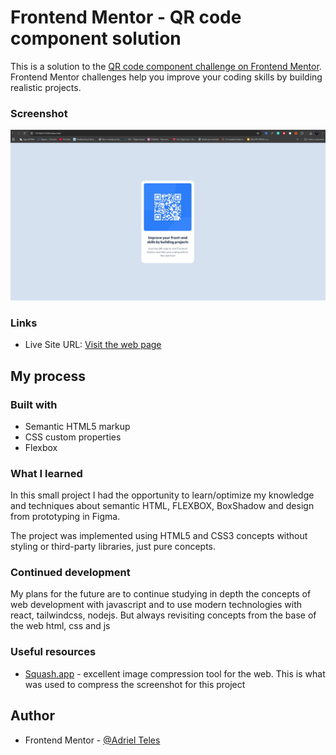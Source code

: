 # Frontend Mentor - QR code component solution

This is a solution to the [QR code component challenge on Frontend Mentor](https://www.frontendmentor.io/challenges/qr-code-component-iux_sIO_H). Frontend Mentor challenges help you improve your coding skills by building realistic projects. 

### Screenshot

![projeto finalizado](./images/screenshop.jpg)

### Links

- Live Site URL: [Visit the web page](https://adrielteles97.github.io/qr-code-component-main/)

## My process

### Built with

- Semantic HTML5 markup
- CSS custom properties
- Flexbox



### What I learned

In this small project I had the opportunity to learn/optimize my knowledge and techniques about semantic HTML, FLEXBOX, BoxShadow and design from prototyping in Figma.

The project was implemented using HTML5 and CSS3 concepts without styling or third-party libraries, just pure concepts.



### Continued development

My plans for the future are to continue studying in depth the concepts of web development with javascript and to use modern technologies with react, tailwindcss, nodejs. But always revisiting concepts from the base of the web html, css and js


### Useful resources

- [Squash.app](https://squoosh.app/) - excellent image compression tool for the web. This is what was used to compress the screenshot for this project

## Author
- Frontend Mentor - [@Adriel Teles](https://www.frontendmentor.io/profile/AdrielTeles97)

